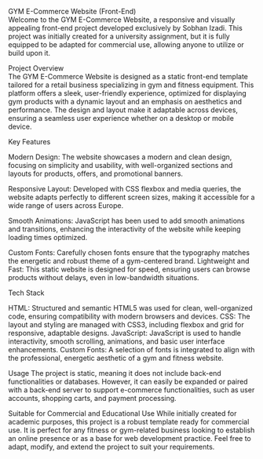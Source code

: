 GYM E-Commerce Website (Front-End)  
Welcome to the GYM E-Commerce Website, a responsive and visually appealing front-end project developed exclusively by Sobhan Izadi. This project was initially created for a university assignment, but it is fully equipped to be adapted for commercial use, allowing anyone to utilize or build upon it.

Project Overview <br>
The GYM E-Commerce Website is designed as a static front-end template tailored for a retail business specializing in gym and fitness equipment. This platform offers a sleek, user-friendly experience, optimized for displaying gym products with a dynamic layout and an emphasis on aesthetics and performance. The design and layout make it adaptable across devices, ensuring a seamless user experience whether on a desktop or mobile device.



Key Features

Modern Design:
The website showcases a modern and clean design, focusing on simplicity and usability, with well-organized sections and layouts for products, offers, and promotional banners.

Responsive Layout: 
Developed with CSS flexbox and media queries, the website adapts perfectly to different screen sizes, making it accessible for a wide range of users across Europe.

Smooth Animations: 
JavaScript has been used to add smooth animations and transitions, enhancing the interactivity of the website while keeping loading times optimized.

Custom Fonts: 
Carefully chosen fonts ensure that the typography matches the energetic and robust theme of a gym-centered brand.
Lightweight and Fast: This static website is designed for speed, ensuring users can browse products without delays, even in low-bandwidth situations.



Tech Stack

HTML: 
Structured and semantic HTML5 was used for clean, well-organized code, ensuring compatibility with modern browsers and devices.
CSS: 
The layout and styling are managed with CSS3, including flexbox and grid for responsive, adaptable designs.
JavaScript: 
JavaScript is used to handle interactivity, smooth scrolling, animations, and basic user interface enhancements.
Custom Fonts: 
A selection of fonts is integrated to align with the professional, energetic aesthetic of a gym and fitness website.



Usage
The project is static, meaning it does not include back-end functionalities or databases. However, it can easily be expanded or paired with a back-end server to support e-commerce functionalities, such as user accounts, shopping carts, and payment processing.

Suitable for Commercial and Educational Use
While initially created for academic purposes, this project is a robust template ready for commercial use. It is perfect for any fitness or gym-related business looking to establish an online presence or as a base for web development practice. Feel free to adapt, modify, and extend the project to suit your requirements.

